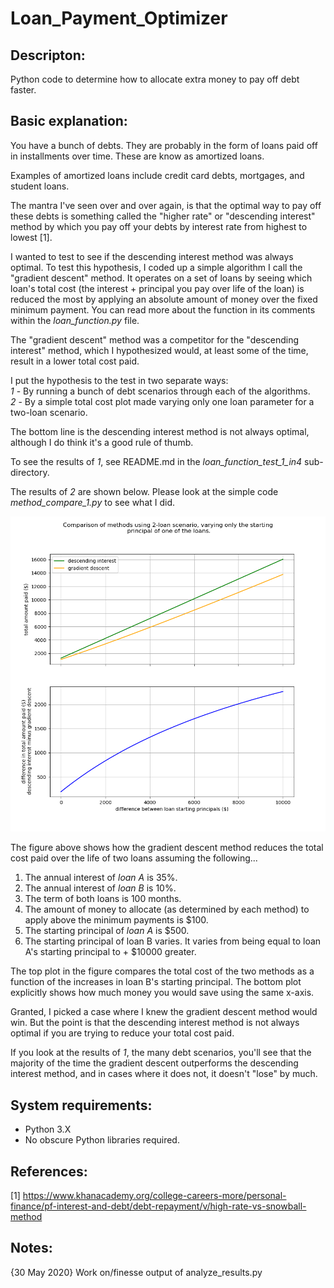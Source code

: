 # Loan_Payment_Optimizer

## Descripton:
Python code to determine how to allocate extra money to pay off debt faster.

## Basic explanation:

You have a bunch of debts. They are probably in the form of loans paid off
in installments over time. These are know as amortized loans.

Examples of amortized loans include credit card debts, mortgages, 
and student loans.

The mantra I've seen over and over again, is that the optimal way to pay
off these debts is something called the "higher rate" or "descending interest" 
method by which you pay off your debts by interest rate from highest to
lowest [1].

I wanted to test to see if the descending interest method was always optimal.
To test this hypothesis, I coded up a simple algorithm I call the "gradient
descent" method. It operates on a set of loans by seeing which loan's
total cost (the interest + principal you pay over life of the loan) is
reduced the most by applying an absolute amount of money over the fixed
minimum payment. You can read more about the function in its comments
within the _loan_function.py_ file.

The "gradient descent" method was a competitor for the "descending interest"
method, which I hypothesized would, at least some of the time, result in
a lower total cost paid.

I put the hypothesis to the test in two separate ways:  
_1_ - By running a bunch of debt scenarios through each of the algorithms.  
_2_ - By a simple total cost plot made varying only one loan parameter for a two-loan scenario.

The bottom line is the descending interest method is not always optimal,
although I do think it's a good rule of thumb.

To see the results of _1_, see README.md in the _loan_function_test_1_in4_
sub-directory.

The results of _2_ are shown below. Please look at the simple code
_method_compare_1.py_ to see what I did.

![Method Compare](method_compare_1.png)

The figure above shows how the gradient descent method reduces the total cost 
paid over the life of two loans assuming the following...  
1. The annual interest of _loan A_ is 35%.
2. The annual interest of _loan B_ is 10%.
3. The term of both loans is 100 months.
4. The amount of money to allocate (as determined by each method) to apply above the minimum payments is $100.
5. The starting principal of _loan A_ is $500.
6. The starting principal of loan B varies. It varies from being equal to loan A's
starting principal to + $10000 greater.

The top plot in the figure compares the total cost of the two methods as a function
of the increases in loan B's starting principal. The bottom plot explicitly shows how much
money you would save using the same x-axis.

Granted, I picked a case where I knew the gradient descent method would win.
But the point is that the descending interest method is not always optimal
if you are trying to reduce your total cost paid.

If you look at the results of _1_, the many debt scenarios, you'll see that
the majority of the time the gradient descent outperforms the descending interest
method, and in cases where it does not, it doesn't "lose" by much.

## System requirements:
- Python 3.X
- No obscure Python libraries required. 

## References:
[1] https://www.khanacademy.org/college-careers-more/personal-finance/pf-interest-and-debt/debt-repayment/v/high-rate-vs-snowball-method

## Notes:

{30 May 2020}
Work on/finesse output of analyze_results.py
